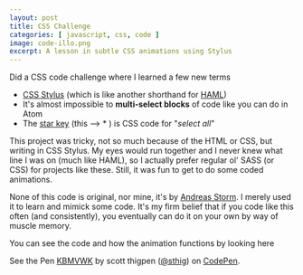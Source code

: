 ```yaml
---
layout: post
title: CSS Challenge
categories: [ javascript, css, code ]
image: code-illo.png
excerpt: A lesson in subtle CSS animations using Stylus
---
```


Did a CSS code challenge where I learned a few new terms

* [CSS Stylus](http://stylus-lang.com/) (which is like another shorthand for [HAML](http://haml.info/))
* It's almost impossible to **multi-select blocks** of code like you can do in Atom
* The [star key](https://www.w3schools.com/cssref/css_selectors.asp) (this --> * ) is CSS code for "*select all*"

This project was tricky, not so much because of the HTML or CSS, but writing in CSS Stylus.  My eyes would run together and I never knew what line I was on (much like HAML), so I actually prefer regular ol' SASS (or CSS) for projects like these.  Still, it was fun to get to do some coded animations.

None of this code is original, nor mine, it's by [Andreas Storm](https://codepen.io/andreasstorm/pen/JBGWBa?editors=1100).  I merely used it to learn and mimick some code.  It's my firm belief that if you code like this often (and consistently), you eventually can do it on your own by way of muscle memory.

You can see the code and how the animation functions by looking here

<p data-height="265" data-theme-id="0" data-slug-hash="KBMVWK" data-default-tab="css,result" data-user="sthig" data-embed-version="2" data-pen-title="KBMVWK" class="codepen">See the Pen <a href="https://codepen.io/sthig/pen/KBMVWK/">KBMVWK</a> by scott thigpen (<a href="https://codepen.io/sthig">@sthig</a>) on <a href="https://codepen.io">CodePen</a>.</p>
<script async src="https://static.codepen.io/assets/embed/ei.js"></script>
